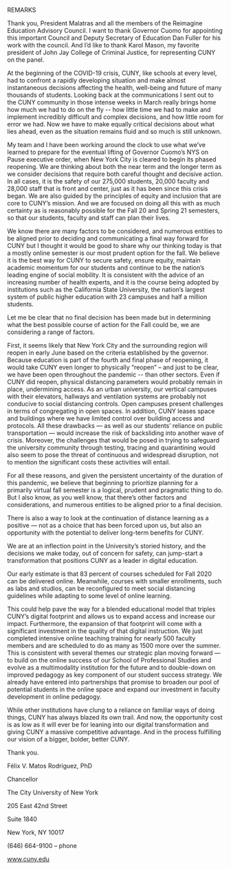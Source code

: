 REMARKS

Thank you, President Malatras and all the members of the Reimagine Education Advisory Council. I want to thank Governor Cuomo for appointing this important Council and Deputy Secretary of Education Dan Fuller for his work with the council. And I’d like to thank Karol Mason, my favorite president of John Jay College of Criminal Justice, for representing CUNY on the panel.

 

At the beginning of the COVID-19 crisis, CUNY, like schools at every level, had to confront a rapidly developing situation and make almost instantaneous decisions affecting the health, well-being and future of many thousands of students. Looking back at the communications I sent out to the CUNY community in those intense weeks in March really brings home how much we had to do on the fly -- how little time we had to make and implement incredibly difficult and complex decisions, and how little room for error we had. Now we have to make equally critical decisions about what lies ahead, even as the situation remains fluid and so much is still unknown. 

 

My team and I have been working around the clock to use what we’ve learned to prepare for the eventual lifting of Governor Cuomo’s NYS on Pause executive order, when New York City is cleared to begin its phased reopening. We are thinking about both the near term and the longer term as we consider decisions that require both careful thought and decisive action. In all cases, it is the safety of our 275,000 students, 20,000 faculty and 28,000 staff that is front and center, just as it has been since this crisis began. We are also guided by the principles of equity and inclusion that are core to CUNY’s mission. And we are focused on doing all this with as much certainty as is reasonably possible for the Fall 20 and Spring 21 semesters, so that our students, faculty and staff can plan their lives. 

 

We know there are many factors to be considered, and numerous entities to be aligned prior to deciding and communicating a final way forward for CUNY but I thought it would be good to share why our thinking today is that a mostly online semester is our most prudent option for the fall. We believe it is the best way for CUNY to secure safety, ensure equity, maintain academic momentum for our students and continue to be the nation’s leading engine of social mobility. It is consistent with the advice of an increasing number of health experts, and it is the course being adopted by institutions such as the California State University, the nation’s largest system of public higher education with 23 campuses and half a million students.

 

Let me be clear that no final decision has been made but in determining what the best possible course of action for the Fall could be, we are considering a range of factors.

 

First, it seems likely that New York City and the surrounding region will reopen in early June based on the criteria established by the governor. Because education is part of the fourth and final phase of reopening, it would take CUNY even longer to physically “reopen” – and just to be clear, we have been open throughout the pandemic -- than other sectors. Even if CUNY did reopen, physical distancing parameters would probably remain in place, undermining access. As an urban university, our vertical campuses with their elevators, hallways and ventilation systems are probably not conducive to social distancing controls. Open campuses present challenges in terms of congregating in open spaces. In addition, CUNY leases space and buildings where we have limited control over building access and protocols. All these drawbacks — as well as our students’ reliance on public transportation — would increase the risk of backsliding into another wave of crisis. Moreover, the challenges that would be posed in trying to safeguard the university community through testing, tracing and quarantining would also seem to pose the threat of continuous and widespread disruption, not to mention the significant costs these activities will entail.

For all these reasons, and given the persistent uncertainty of the duration of this pandemic, we believe that beginning to prioritize planning for a primarily virtual fall semester is a logical, prudent and pragmatic thing to do. But I also know, as you well know, that there’s other factors and considerations, and numerous entities to be aligned prior to a final decision.

 

There is also a way to look at the continuation of distance learning as a positive — not as a choice that has been forced upon us, but also an opportunity with the potential to deliver long-term benefits for CUNY.

 

We are at an inflection point in the University’s storied history, and the decisions we make today, out of concern for safety, can jump-start a transformation that positions CUNY as a leader in digital education.

 

Our early estimate is that 83 percent of courses scheduled for Fall 2020 can be delivered online. Meanwhile, courses with smaller enrollments, such as labs and studios, can be reconfigured to meet social distancing guidelines while adapting to some level of online learning.

 

This could help pave the way for a blended educational model that triples CUNY’s digital footprint and allows us to expand access and increase our impact. Furthermore, the expansion of that footprint will come with a significant investment in the quality of that digital instruction.  We just completed intensive online teaching training for nearly 500 faculty members and are scheduled to do as many as 1500 more over the summer.  This is consistent with several themes our strategic plan moving forward — to build on the online success of our School of Professional Studies and evolve as a multimodality institution for the future and to double-down on improved pedagogy as key component of our student success strategy. We already have entered into partnerships that promise to broaden our pool of potential students in the online space and expand our investment in faculty development in online pedagogy. 

 

While other institutions have clung to a reliance on familiar ways of doing things, CUNY has always blazed its own trail. And now, the opportunity cost is as low as it will ever be for leaning into our digital transformation and giving CUNY a massive competitive advantage. And in the process fulfilling our vision of a bigger, bolder, better CUNY.

 

Thank you. 

 

 

Félix V. Matos Rodríguez, PhD

Chancellor

The City University of New York

205 East 42nd Street

Suite 1840

New York, NY 10017 

(646) 664-9100 – phone

www.cuny.edu
